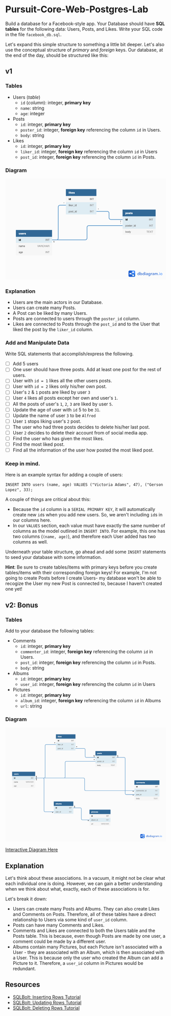 # Pursuit-Core-Web-Postgres-Lab

Build a database for a Facebook-style app. Your Database should have **SQL tables** for the following data: Users, Posts, and Likes. Write your SQL code in the file `facebook_db.sql`.

Let's expand this simple structure to something a little bit deeper. Let's also use the conceptual structure of _primary_ and _foreign_ keys. Our database, at the end of the day, should be structured like this:

## v1

### Tables
- Users (_table_)
  - `id` (_column_): integer, **primary key**
  - `name`: string
  - `age`: integer
- Posts
  - `id`: integer, **primary key**
  - `poster_id`: integer, **foreign key** referencing the column `id` in Users.
  - `body`: string
- Likes
  - `id`: integer, **primary key**
  - `liker_id`: integer, **foreign key** referencing the column `id` in Users
  - `post_id`: integer, **foreign key** referencing the column `id` in Posts.

### Diagram
![database diagram v1](./assets/facebook_db_diagram_v1.png)

### Explanation

- Users are the main actors in our Database.
- Users can create many Posts.
- A Post can be liked by many Users.
- Posts are connected to users through the `poster_id` column.
- Likes are connected to Posts through the `post_id` and to the User that liked the post by the `liker_id` column.

### Add and Manipulate Data

Write SQL statements that accomplish/express the following.

- [ ] Add 5 users
- [ ] One user should have three posts. Add at least one post for the rest of users. 
- [ ] User with `id = 1` likes all the other users posts.
- [ ] User with `id = 2` likes only his/her own post.
- [ ] User's `2` & `1` posts are liked by user `3` 
- [ ] User `4` likes all posts except her own and user's `1`.
- [ ] All the posts of user's `1`, `2`, `3` are liked by user `5`.
- [ ] Update the age of user with `id` 5 to be `31`.
- [ ] Update the name of user `3` to be `Alfred`
- [ ] User `1` stops liking user's `2` post.
- [ ] The user who had three posts decides to delete his/her last post.
- [ ] User `2` decides to delete their account from of social media app. 
- [ ] Find the user who has given the most likes.
- [ ] Find the most liked post.
- [ ] Find all the information of the user how posted the most liked post.

### Keep in mind.

Here is an example syntax for adding a couple of users:

```
INSERT INTO users (name, age) VALUES ("Victoria Adams", 47), ("Gerson Lopez", 33);
```

A couple of things are critical about this:

- Because the `id` column is a `SERIAL PRIMARY KEY`, it will automatically create new `id`s when you add new users. So, we aren't including `id`s in our columns here.
- In our `VALUES` section, each value must have exactly the same number of columns as the model outlined in `INSERT INTO`. For example, this one has two columns (`(name, age)`), and therefore each User added has two columns as well.

Underneath your table structure, go ahead and add some `INSERT` statements to seed your database with some information.

**Hint**: Be sure to create tables/items with primary keys before you create tables/items with their corresponding foreign keys! For example, I'm not going to create Posts before I create Users- my database won't be able to recogize the User my new Post is connected to, because I haven't created one yet!


## v2: Bonus

### Tables
Add to your database the following tables: 

- Comments
  - `id`: integer, **primary key**
  - `commenter_id`: integer, **foreign key** referencing the column `id` in Users.
  - `post_id`: integer, **foreign key** referencing the column `id` in Posts.
  - `body`: string
- Albums
  - `id`: integer, **primary key**
  - `user_id`: integer, **foreign key** referencing the column `id` in Users
- Pictures
  - `id`: integer, **primary key**
  - `album_id`: integer, **foreign key** referencing the column `id` in Albums
  - `url`: string

### Diagram
![facebook-style database diagram](./assets/facebook_style_db_diagram.png)

[Interactive Diagram Here](https://dbdiagram.io/d/5db872c3fa792a62f50da1a5)

## Explanation
Let's think about these associations. In a vacuum, it might not be clear what each individual one is doing. However, we can gain a better understanding when we think about what, exactly, each of these associations is for.

Let's break it down:

- Users can create many Posts and Albums. They can also create Likes and Comments on Posts. Therefore, all of these tables have a direct relationship to Users via some kind of `user_id` column.
- Posts can have many Comments and Likes.
- Comments and Likes are connected to both the Users table and the Posts table. This is because, even though Posts are made by one user, a comment could be made by a different user.
- Albums contain many Pictures, but each Picture isn't associated with a User - they are associated with an Album, which is then associated with a User. This is because only the user who created the Album can add a Picture to it. Therefore, a `user_id` column in Pictures would be redundant.

## Resources

* [SQLBolt: Inserting Rows Tutorial](https://sqlbolt.com/lesson/inserting_rows)
* [SQLBolt: Updating Rows Tutorial](https://sqlbolt.com/lesson/updating_rows)
* [SQLBolt: Deleting Rows Tutorial](https://sqlbolt.com/lesson/inserting_rows)
